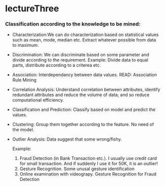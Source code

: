 # lectureThree

### Classification according to the knowledge to be mined:
* Characterization:We can do characterization based on statistical values such as mean, mode, median etc. Extract whatever possible from data to maximum.

* Discrimination: We can discriminate based on some parameter and divide according to the requirement. Example: Divide data to equal parts, distribute according to a criterea etc.

* Association: Interdependancy between data values. READ: Association Rule Mining

* Correlation Analysis: Understand correlation between attributes, identify redundant attributes and reduce the volume of data; and so reduce computational efficiency.

* Classification and Prediction: Classify based on model and predict the values.

* Clustering: Group them together according to the feature. No need of the model.

* Outlier Analysis: Data suggest that some wrong/fishy. 

    Example: 
    1. Fraud Detection (in Bank Transaction etc.). I usually use credit card for small transaction.     And if suddenly I use it for 50K, it is an outlier!
    2. Gesture Recognition. Some unusal gesture identification
    3. Online examination with videograpy. Gesture Recognition for Fraud Detection
